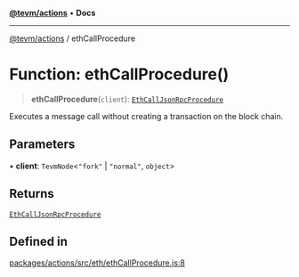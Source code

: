 [**@tevm/actions**](../README.md) • **Docs**

***

[@tevm/actions](../globals.md) / ethCallProcedure

# Function: ethCallProcedure()

> **ethCallProcedure**(`client`): [`EthCallJsonRpcProcedure`](../type-aliases/EthCallJsonRpcProcedure.md)

Executes a message call without creating a transaction on the block chain.

## Parameters

• **client**: `TevmNode`\<`"fork"` \| `"normal"`, `object`\>

## Returns

[`EthCallJsonRpcProcedure`](../type-aliases/EthCallJsonRpcProcedure.md)

## Defined in

[packages/actions/src/eth/ethCallProcedure.js:8](https://github.com/evmts/tevm-monorepo/blob/main/packages/actions/src/eth/ethCallProcedure.js#L8)
